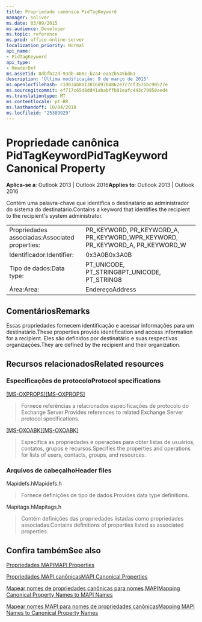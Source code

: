 ```yaml
---
title: Propriedade canônica PidTagKeyword
manager: soliver
ms.date: 03/09/2015
ms.audience: Developer
ms.topic: reference
ms.prod: office-online-server
localization_priority: Normal
api_name:
- PidTagKeyword
api_type:
- HeaderDef
ms.assetid: 8dbfb22d-93db-468c-b2a4-eaa2b545bd61
description: 'Última modificação: 9 de março de 2015'
ms.openlocfilehash: c1d03ab8a1381609784862e7c7cf3576bc90527e
ms.sourcegitcommit: ef717c65d8dd41ababffb01eafc443c79950aed4
ms.translationtype: MT
ms.contentlocale: pt-BR
ms.lasthandoff: 10/04/2018
ms.locfileid: "25389929"
---
```

# <a name="pidtagkeyword-canonical-property"></a><span data-ttu-id="c2b73-103">Propriedade canônica PidTagKeyword</span><span class="sxs-lookup"><span data-stu-id="c2b73-103">PidTagKeyword Canonical Property</span></span>

  
  
<span data-ttu-id="c2b73-104">**Aplica-se a**: Outlook 2013 | Outlook 2016</span><span class="sxs-lookup"><span data-stu-id="c2b73-104">**Applies to**: Outlook 2013 | Outlook 2016</span></span> 
  
<span data-ttu-id="c2b73-105">Contém uma palavra-chave que identifica o destinatário ao administrador do sistema do destinatário.</span><span class="sxs-lookup"><span data-stu-id="c2b73-105">Contains a keyword that identifies the recipient to the recipient's system administrator.</span></span>
  
|||
|:-----|:-----|
|<span data-ttu-id="c2b73-106">Propriedades associadas:</span><span class="sxs-lookup"><span data-stu-id="c2b73-106">Associated properties:</span></span>  <br/> |<span data-ttu-id="c2b73-107">PR_KEYWORD, PR_KEYWORD_A, PR_KEYWORD_W</span><span class="sxs-lookup"><span data-stu-id="c2b73-107">PR_KEYWORD, PR_KEYWORD_A, PR_KEYWORD_W</span></span>  <br/> |
|<span data-ttu-id="c2b73-108">Identificador:</span><span class="sxs-lookup"><span data-stu-id="c2b73-108">Identifier:</span></span>  <br/> |<span data-ttu-id="c2b73-109">0x3A0B</span><span class="sxs-lookup"><span data-stu-id="c2b73-109">0x3A0B</span></span>  <br/> |
|<span data-ttu-id="c2b73-110">Tipo de dados:</span><span class="sxs-lookup"><span data-stu-id="c2b73-110">Data type:</span></span>  <br/> |<span data-ttu-id="c2b73-111">PT_UNICODE, PT_STRING8</span><span class="sxs-lookup"><span data-stu-id="c2b73-111">PT_UNICODE, PT_STRING8</span></span>  <br/> |
|<span data-ttu-id="c2b73-112">Área:</span><span class="sxs-lookup"><span data-stu-id="c2b73-112">Area:</span></span>  <br/> |<span data-ttu-id="c2b73-113">Endereço</span><span class="sxs-lookup"><span data-stu-id="c2b73-113">Address</span></span>  <br/> |
   
## <a name="remarks"></a><span data-ttu-id="c2b73-114">Comentários</span><span class="sxs-lookup"><span data-stu-id="c2b73-114">Remarks</span></span>

<span data-ttu-id="c2b73-115">Essas propriedades fornecem identificação e acessar informações para um destinatário.</span><span class="sxs-lookup"><span data-stu-id="c2b73-115">These properties provide identification and access information for a recipient.</span></span> <span data-ttu-id="c2b73-116">Eles são definidos por destinatário e suas respectivas organizações.</span><span class="sxs-lookup"><span data-stu-id="c2b73-116">They are defined by the recipient and their organization.</span></span>
  
## <a name="related-resources"></a><span data-ttu-id="c2b73-117">Recursos relacionados</span><span class="sxs-lookup"><span data-stu-id="c2b73-117">Related resources</span></span>

### <a name="protocol-specifications"></a><span data-ttu-id="c2b73-118">Especificações de protocolo</span><span class="sxs-lookup"><span data-stu-id="c2b73-118">Protocol specifications</span></span>

<span data-ttu-id="c2b73-119">[[MS-OXPROPS]](https://msdn.microsoft.com/library/f6ab1613-aefe-447d-a49c-18217230b148%28Office.15%29.aspx)</span><span class="sxs-lookup"><span data-stu-id="c2b73-119">[[MS-OXPROPS]](https://msdn.microsoft.com/library/f6ab1613-aefe-447d-a49c-18217230b148%28Office.15%29.aspx)</span></span>
  
> <span data-ttu-id="c2b73-120">Fornece referências a relacionados especificações de protocolo do Exchange Server.</span><span class="sxs-lookup"><span data-stu-id="c2b73-120">Provides references to related Exchange Server protocol specifications.</span></span>
    
<span data-ttu-id="c2b73-121">[[MS-OXOABK]](https://msdn.microsoft.com/library/f4cf9b4c-9232-4506-9e71-2270de217614%28Office.15%29.aspx)</span><span class="sxs-lookup"><span data-stu-id="c2b73-121">[[MS-OXOABK]](https://msdn.microsoft.com/library/f4cf9b4c-9232-4506-9e71-2270de217614%28Office.15%29.aspx)</span></span>
  
> <span data-ttu-id="c2b73-122">Especifica as propriedades e operações para obter listas de usuários, contatos, grupos e recursos.</span><span class="sxs-lookup"><span data-stu-id="c2b73-122">Specifies the properties and operations for lists of users, contacts, groups, and resources.</span></span>
    
### <a name="header-files"></a><span data-ttu-id="c2b73-123">Arquivos de cabeçalho</span><span class="sxs-lookup"><span data-stu-id="c2b73-123">Header files</span></span>

<span data-ttu-id="c2b73-124">Mapidefs.h</span><span class="sxs-lookup"><span data-stu-id="c2b73-124">Mapidefs.h</span></span>
  
> <span data-ttu-id="c2b73-125">Fornece definições de tipo de dados.</span><span class="sxs-lookup"><span data-stu-id="c2b73-125">Provides data type definitions.</span></span>
    
<span data-ttu-id="c2b73-126">Mapitags.h</span><span class="sxs-lookup"><span data-stu-id="c2b73-126">Mapitags.h</span></span>
  
> <span data-ttu-id="c2b73-127">Contém definições das propriedades listadas como propriedades associadas.</span><span class="sxs-lookup"><span data-stu-id="c2b73-127">Contains definitions of properties listed as associated properties.</span></span>
    
## <a name="see-also"></a><span data-ttu-id="c2b73-128">Confira também</span><span class="sxs-lookup"><span data-stu-id="c2b73-128">See also</span></span>



[<span data-ttu-id="c2b73-129">Propriedades MAPI</span><span class="sxs-lookup"><span data-stu-id="c2b73-129">MAPI Properties</span></span>](mapi-properties.md)
  
[<span data-ttu-id="c2b73-130">Propriedades MAPI canônicas</span><span class="sxs-lookup"><span data-stu-id="c2b73-130">MAPI Canonical Properties</span></span>](mapi-canonical-properties.md)
  
[<span data-ttu-id="c2b73-131">Mapear nomes de propriedades canônicas para nomes MAPI</span><span class="sxs-lookup"><span data-stu-id="c2b73-131">Mapping Canonical Property Names to MAPI Names</span></span>](mapping-canonical-property-names-to-mapi-names.md)
  
[<span data-ttu-id="c2b73-132">Mapear nomes MAPI para nomes de propriedades canônicas</span><span class="sxs-lookup"><span data-stu-id="c2b73-132">Mapping MAPI Names to Canonical Property Names</span></span>](mapping-mapi-names-to-canonical-property-names.md)

